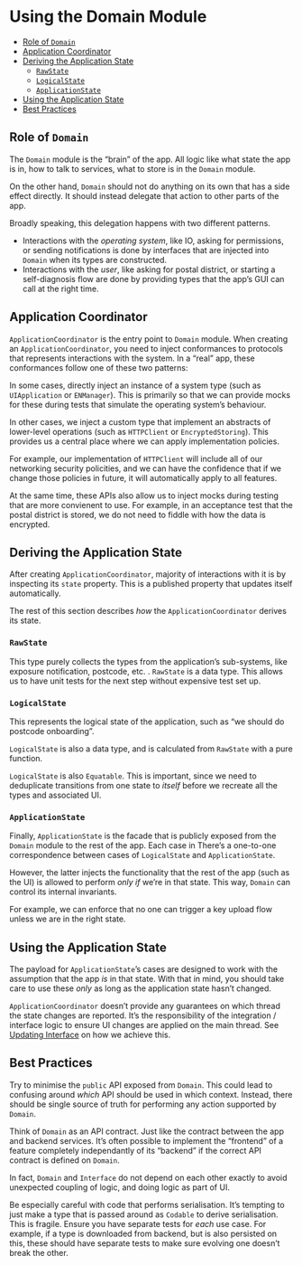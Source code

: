 # Using the Domain Module

<!-- START doctoc generated TOC please keep comment here to allow auto update -->
<!-- DON'T EDIT THIS SECTION, INSTEAD RE-RUN doctoc TO UPDATE -->

- [Role of `Domain`](#role-of-domain)
- [Application Coordinator](#application-coordinator)
- [Deriving the Application State](#deriving-the-application-state)
  - [`RawState`](#rawstate)
  - [`LogicalState`](#logicalstate)
  - [`ApplicationState`](#applicationstate)
- [Using the Application State](#using-the-application-state)
- [Best Practices](#best-practices)

<!-- END doctoc generated TOC please keep comment here to allow auto update -->

## Role of `Domain`

The `Domain` module is the “brain” of the app. All logic like what state the app is in, how to talk to services, what to store is in the `Domain` module.

On the other hand, `Domain` should not do anything on its own that has a side effect directly. It should instead delegate that action to other parts of the app.

Broadly speaking, this delegation happens with two different patterns.

* Interactions with the _operating system_, like IO, asking for permissions, or sending notifications is done by interfaces that are injected into `Domain` when its types are constructed.
* Interactions with the _user_, like asking for postal district, or starting a self-diagnosis flow are done by providing types that the app’s GUI can call at the right time.

## Application Coordinator

`ApplicationCoordinator` is the entry point to `Domain` module. When creating an `ApplicationCoordinator`, you need to inject conformances to protocols that represents interactions with the system. In a “real” app, these conformances follow one of these two patterns:

In some cases, directly inject an instance of a system type (such as `UIApplication` or `ENManager`). This is primarily so that we can provide mocks for these during tests that simulate the operating system’s behaviour.

In other cases, we inject a custom type that implement an abstracts of lower-level operations (such as `HTTPClient` or `EncryptedStoring`). This provides us a central place where we can apply implementation policies.

For example, our implementation of `HTTPClient` will include all of our networking security policities, and we can have the confidence that if we change those policies in future, it will automatically apply to all features.

At the same time, these APIs also allow us to inject mocks during testing that are more convienent to use. For example, in an acceptance test that the postal district is stored, we do not need to fiddle with how the data is encrypted.

## Deriving the Application State

After creating `ApplicationCoordinator`, majority of interactions with it is by inspecting its `state` property. This is a published property that updates itself automatically.

The rest of this section describes _how_ the `ApplicationCoordinator` derives its state.

### `RawState`

This type purely collects the types from the application’s sub-systems, like exposure notification, postcode, etc. . `RawState` is a data type. This allows us to have unit tests for the next step without expensive test set up.

### `LogicalState`

This represents the logical state of the application, such as “we should do postcode onboarding”.

`LogicalState` is also a data type, and is calculated from `RawState` with a pure function.

`LogicalState` is also `Equatable`. This is important, since we need to deduplicate transitions from one state to _itself_ before we recreate all the types and associated UI.

### `ApplicationState`

Finally, `ApplicationState` is the facade that is publicly exposed from the `Domain` module to the rest of the app. Each case in There’s a one-to-one correspondence between cases of `LogicalState` and `ApplicationState`.

However, the latter injects the functionality that the rest of the app (such as the UI) is allowed to perform _only if_ we’re in that state. This way, `Domain` can control its internal invariants.

For example, we can enforce that no one can trigger a key upload flow unless we are in the right state.

## Using the Application State

The payload for `ApplicationState`’s cases are designed to work with the assumption that the app _is_ in that state. With that in mind, you should take care to use these _only_ as long as the application state hasn’t changed.

`ApplicationCoordinator` doesn’t provide any guarantees on which thread the state changes are reported. It’s the responsibility of the integration / interface logic to ensure UI changes are applied on the main thread. See [Updating Interface](UpdatingInterface.md) on how we achieve this.

## Best Practices

Try to minimise the `public` API exposed from `Domain`. This could lead to confusing around _which_ API should be used in which context. Instead, there should be single source of truth for performing any action supported by `Domain`.

Think of `Domain` as an API contract. Just like the contract between the app and backend services. It’s often possible to implement the “frontend” of a feature completely independantly of its “backend” if the correct API contract is defined on `Domain`.

In fact, `Domain` and `Interface` do not depend on each other exactly to avoid unexpected coupling of logic, and doing logic as part of UI.

Be especially careful with code that performs serialisation. It’s tempting to just make a type that is passed around as `Codable` to derive serialisation. This is fragile. Ensure you have separate tests for _each_ use case. For example, if a type is downloaded from backend, but is also persisted on this, these should have separate tests to make sure evolving one doesn’t break the other.    
